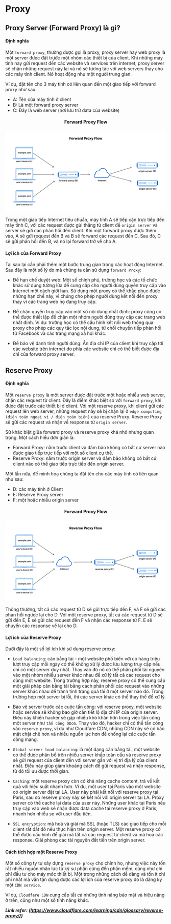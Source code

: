 # Proxy

## Proxy Server (Forward Proxy) là gì?

#### Định nghĩa

Một `forward proxy`, thường được gọi là proxy, proxy server hay web proxy là một server được đặt trước một nhóm các thiết bị của client. Khi những máy tính này gửi request đến các website và services trên internet, proxy server sẽ chặn những request này lại và nó sẽ tương tác với web servers thay cho các máy tính client. Nó hoạt động như một người trung gian.

Ví dụ, đặt tên cho 3 máy tính có liên quan đến một giao tiếp với forward proxy như sau:

- A: Tên của máy tính ở client
- B: Là một forward proxy server
- C: Đây là web server (nơi lưu trữ data của website)

<h4 style="text-align: center;">Forward Proxy Flow</h4>

![Forward Proxy (Proxy server)](/assets/img/forward_proxy_flow.png "Forward Proxy (Proxy server)")

Trong một giao tiếp Internet tiêu chuẩn, máy tính A sẽ tiếp cận trực tiếp đến máy tính C, với các request được gửi thẳng từ client đế `origin server` và server sẽ gửi các phản hồi đến client. Khi một forward proxy được thêm vào, A sẽ gửi request đến B và B sẽ forward các request đến C. Sau đó, C sẽ gửi phản hồi đến B, và nó lại forward trở về cho A.

#### Lợi ích của Forward Proxy

Tại sao lại cần phải thêm một bước trung gian trong các hoạt động Internet. Sau đây là một số lý do mà chúng ta cần sử dụng `forward Proxy`:

- Để hạn chế duyệt web: Một số chính phủ, trường học và các tổ chức khác sử dụng tường lửa để cung cấp cho người dùng quyền truy cập vào Internet một cách giới hạn. Sử dụng một proxy có thể khắc phục được những hạn chế này, vì chúng cho phép người dùng kết nối đến proxy thay vì các trang web họ đang truy cập.

- Để chặn quyền truy cập vào một số nội dung nhất định: proxy cũng có thể được thiết lập để chặn một nhóm người dùng truy cập các trang web nhất định. Ví dụ: trường học có thể cấu hình kết nối web thông qua proxy cho phép các quy tắc lọc nội dung, từ chối chuyển tiếp phản hồi từ Facebook và các trang mạng xã hội khác.

- Để bảo vệ danh tính người dùng: Ẩn địa chỉ IP của client khi truy cập tới các website trên internet do phía các website chỉ có thể biết được địa chỉ của forward proxy server.

## Reserve Proxy

#### Định nghĩa

Một `reserve proxy` là một server được đặt trước một hoặc nhiều web server, chặn các request từ client. Đây là điểm khác biệt so với `forward proxy`, khi được đặt trước các thiết bị ở client. Với một reserve proxy, khi client gửi các request lên web server, những request này sẽ bị chặn lại ở `edge computing (điện toán ngoại vi / điện toán biên)` của reserve Proxy. Reserve Proxy sẽ gửi các request và nhận về response từ `origin server`.

Sử khác biệt giữa forward proxy và reserve proxy khá nhỏ nhưng quan trọng. Một cách hiểu đơn giản là:

- Forward Proxy: nằm trước client và đảm bảo không có bất cứ server nào được giao tiếp trực tiếp với một số client cụ thể.
- Reserve Proxy: nằm trước origin server và đảm bảo không có bất cứ client nào có thể giao tiếp trực tiếp đến origin server.

Một lần nữa, để minh hoạ chúng ta đặt tên cho các máy tính có liên quan như sau:

- D: các máy tính ở Client
- E: Reserve Proxy server
- F: một hoặc nhiều origin server

<h4 style="text-align: center;">Forward Proxy Flow</h4>

![Reserve Proxy](/assets/img/reverse_proxy_flow.png "Reserve Proxy")

Thông thường, tất cả các request từ D sẽ gửi trực tiếp đến F, và F sẽ gửi các phản hồi ngược lại cho D. Với một reserve proxy, tất cả các request từ D sẽ gửi đến E, E sẽ gửi các request đến F và nhận các response từ F. E sẽ chuyển các response về lại cho D.

#### Lợi ích của Reserve Proxy

Dưới đây là một số lợi ích khi sử dụng reserve proxy:

- `Load balancing`: cân bằng tải - một website phổ biến với có hàng triệu lượt truy cập mỗi ngày có thể không xử lý được lưu lượng truy cập nếu chỉ có một server duy nhất. Thay vào đó nó có thể phân phối tài nguyên vào một nhóm nhiều server khác nhau để xử lý tất cả các request cho cùng một website. Trong trường hợp này, reserve proxy có thể cung cấp một giải pháp cân bằng tải bằng cách phân phối các request vào những server khác nhau để tránh tình trạng quá tải ở một server nào đó. Trong trường hợp một server bị lỗi, thì các server khác có thể thay thế để xử lý.

- Bảo vệ server trước các cuộc tấn công: với reserve proxy, một website hoặc service sẽ không bao giờ cần tiết lộ địa chỉ IP của origin server. Điều này khiến hacker sẽ gặp nhiều khó khăn hơn trong việc tấn công một server như `tấn công DDoS`. Thay vào đó, hacker chỉ có thể tấn công vào `reserve proxy`, ví dụ như Cloudfare CDN, những CDN này sẽ có bảo mật chặt chẽ hơn và nhiều nguồn lực hơn để chống lại các cuộc tấn công mạng.

- `Global server load balancing`: là một dạng cân bằng tải, một website có thể được phân bố trên nhiều server khắp toàn cầu và reserve proxy sẽ gửi request của client đến với server gần với vị trí địa lý của client nhất. Điều này giúp giảm khoảng cách để gửi request và nhận response, từ đó tối ưu được thời gian.

- `Caching`: một reserve proxy còn có khả năng cache content, trả về kết quả với hiệu suất nhanh hơn. Ví dụ, một user tại Paris vào một website có origin server đặt tại LA. User này phải kết nối với reserve proxy tại Paris, sau đó reserve proxy này sẽ kết nối với origin server tại LA. Proxy server có thể cache lại data của user này. Những user khác tại Paris nếu truy cập vào web sẽ nhận được data cache tại reserve proxy ở Paris, nhanh hơn nhiều so với user đầu tiên.

- `SSL encryption`: mã hoá và giải mã SSL (hoặc TLS) các giao tiếp cho mỗi client rất đắt đỏ nếu thực hiện trên origin server. Một reserve proxy có thể được cấu hình để giải mã tất cả các request từ client và mã hoá các response. Giải phòng các tài nguyên đắt tiền trên origin server.

#### Cách tích hợp một Reserve Proxy

Một số công ty tự xây dựng `reserve proxy` cho chính họ, nhưng việc này tốn rất nhiều nguồn nhân lực từ kỹ sư phần cứng đến phần mềm, cũng như chi phí đầu tư cho máy móc thiết bị. Một trong những cách dễ dàng và tốn ít chi phí nhất mà vẫn tận dụng được các lợi ích của reserve proxy đó là đăng ký một `CDN service`.

Ví dụ, `Cloudfare CDN` cung cấp tất cả những tính năng bảo mật và hiệu năng ở trên, cũng như một số tính năng khác.

**_Link refer: (https://www.cloudflare.com/learning/cdn/glossary/reverse-proxy//)_**

